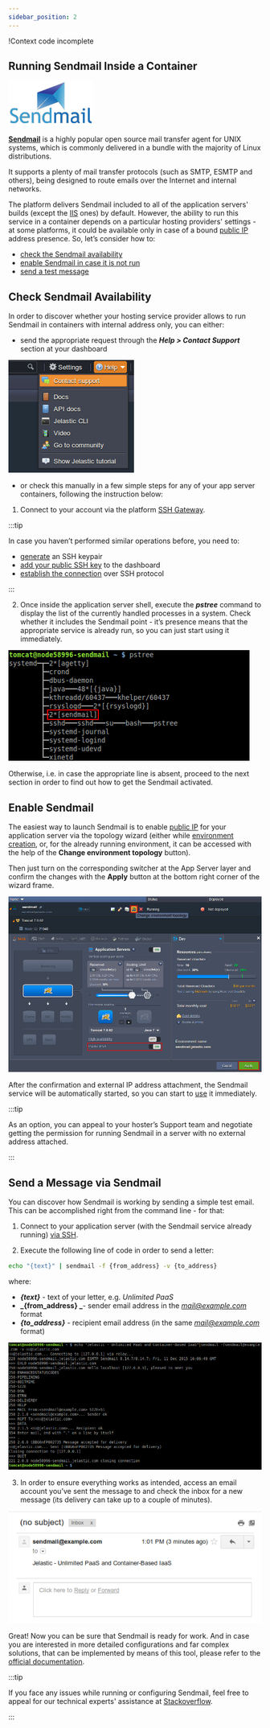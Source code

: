```yaml
---
sidebar_position: 2
---
```


!Context code incomplete

## Running Sendmail Inside a Container

<div style={{
    display: 'grid',
    gridTemplateColumns: '0.15fr 1fr',
    gap: '10px'
}}>
<div>
<div style={{
    display: 'flex',
    alignItems: 'center',
    justifyContent: 'cetner',
}}>

<!-- Image Url changes -->

![Locale Dropdown](./img/RunningSendmailService/1.png)

</div>
</div>
<div>

[**Sendmail**](https://www.proofpoint.com/us/products/email-protection/open-source-email-solution) is a highly popular open source mail transfer agent for UNIX systems, which is commonly delivered in a bundle with the majority of Linux distributions.

</div>
</div>

It supports a plenty of mail transfer protocols (such as SMTP, ESMTP and others), being designed to route emails over the Internet and internal networks.

The platform delivers Sendmail included to all of the application servers' builds (except the [IIS](/docs/Windows&.NET/DOT%20NET%20Core) ones) by default. However, the ability to run this service in a container depends on a particular hosting providers' settings - at some platforms, it could be available only in case of a bound [public IP](/docs/ApplicationSetting/External%20Access%20To%20Applications/Public%20IP) address presence. So, let’s consider how to:

- [check the Sendmail availability](/docs/Deployment%20Tools/Mailings/Running%20Sendmail%20Service#check-sendmail-availability)
- [enable Sendmail in case it is not run](/docs/Deployment%20Tools/Mailings/Running%20Sendmail%20Service#enable-sendmail)
- [send a test message](/docs/Deployment%20Tools/Mailings/Running%20Sendmail%20Service#send-a-message-via-sendmail)

## Check Sendmail Availability

In order to discover whether your hosting service provider allows to run Sendmail in containers with internal address only, you can either:

- send the appropriate request through the **_Help > Contact Support_** section at your dashboard

<div style={{
    display:'flex',
    justifyContent: 'center',
    margin: '0 0 1rem 0'
}}>

![Locale Dropdown](./img/RunningSendmailService/2.png)

</div>

- or check this manually in a few simple steps for any of your app server containers, following the instruction below:

1. Connect to your account via the platform [SSH Gateway](/docs/Deployment%20Tools/SSH/SSH%20Overview).

:::tip

In case you haven’t performed similar operations before, you need to:

- [generate](/docs/Deployment%20Tools/SSH/Generate%20SSH%20Key) an SSH keypair
- [add your public SSH key](/docs/Deployment%20Tools/SSH/Add%20SSH%20Key) to the dashboard
- [establish the connection](/docs/Deployment%20Tools/SSH/SSH%20Access/Overview) over SSH protocol

:::

2. Once inside the application server shell, execute the **_pstree_** command to display the list of the currently handled processes in a system. Check whether it includes the Sendmail point - it’s presence means that the appropriate service is already run, so you can just start using it immediately.

<div style={{
    display:'flex',
    justifyContent: 'center',
    margin: '0 0 1rem 0'
}}>

![Locale Dropdown](./img/RunningSendmailService/3.png)

</div>

Otherwise, i.e. in case the appropriate line is absent, proceed to the next section in order to find out how to get the Sendmail activated.

## Enable Sendmail

The easiest way to launch Sendmail is to enable [public IP](/docs/ApplicationSetting/External%20Access%20To%20Applications/Public%20IP) for your application server via the topology wizard (either while [environment creation](/docs/EnvironmentManagement/Setting%20Up%20Environment), or, for the already running environment, it can be accessed with the help of the **Change environment topology** button).

Then just turn on the corresponding switcher at the App Server layer and confirm the changes with the **Apply** button at the bottom right corner of the wizard frame.

<div style={{
    display:'flex',
    justifyContent: 'center',
    margin: '0 0 1rem 0'
}}>

![Locale Dropdown](./img/RunningSendmailService/4.png)

</div>

After the confirmation and external IP address attachment, the Sendmail service will be automatically started, so you can start to [use](/docs/Deployment%20Tools/Mailings/Running%20Sendmail%20Service#send-a-message-via-sendmail) it immediately.

:::tip

As an option, you can appeal to your hoster’s Support team and negotiate getting the permission for running Sendmail in a server with no external address attached.

:::

## Send a Message via Sendmail

You can discover how Sendmail is working by sending a simple test email. This can be accomplished right from the command line - for that:

1. Connect to your application server (with the Sendmail service already running) [via SSH](/docs/Deployment%20Tools/SSH/SSH%20Access/Overview).

2. Execute the following line of code in order to send a letter:

```bash
echo "{text}" | sendmail -f {from_address} -v {to_address}
```

where:

- **_{text}_** - text of your letter, e.g. _Unlimited PaaS_
- **_{from_address} _**- sender email address in the *mail@example.com* format
- **_{to_address}_** - recipient email address (in the same *mail@example.com* format)

<div style={{
    display:'flex',
    justifyContent: 'center',
    margin: '0 0 1rem 0'
}}>

![Locale Dropdown](./img/RunningSendmailService/5.png)

</div>

3. In order to ensure everything works as intended, access an email account you’ve sent the message to and check the inbox for a new message (its delivery can take up to a couple of minutes).

<div style={{
    display:'flex',
    justifyContent: 'center',
    margin: '0 0 1rem 0'
}}>

![Locale Dropdown](./img/RunningSendmailService/6.png)

</div>

Great! Now you can be sure that Sendmail is ready for work. And in case you are interested in more detailed configurations and far complex solutions, that can be implemented by means of this tool, please refer to the [official documentation](https://www.proofpoint.com/us/products/email-protection/open-source-email-solution).

:::tip

If you face any issues while running or configuring Sendmail, feel free to appeal for our technical experts' assistance at [Stackoverflow](https://stackoverflow.com/questions/tagged/jelastic).

:::

